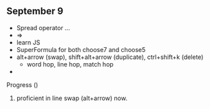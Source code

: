 ## September 9

- Spread operator ...
- =>
- learn JS
- SuperFormula for both choose7 and choose5
- alt+arrow (swap), shift+alt+arrow (duplicate), ctrl+shift+k (delete)
  - word hop, line hop, match hop
-
Progress ()
1. proficient in line swap (alt+arrow) now.
